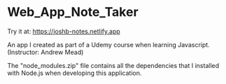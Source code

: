 # Web_App_Note_Taker

Try it at: https://joshb-notes.netlify.app

An app I created as part of a Udemy course when learning Javascript. (Instructor: Andrew Mead)

The "node_modules.zip" file contains all the dependencies that I installed with Node.js when developing this application.
